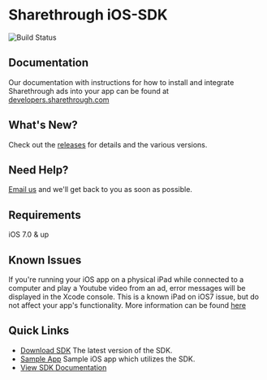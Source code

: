 # Sharethrough iOS-SDK #

![Build Status](https://travis-ci.org/sharethrough/iOS-SDK.svg?branch=master)

## Documentation ##
Our documentation with instructions for how to install and integrate Sharethrough ads into your app can be found at [developers.sharethrough.com][sdk-docs]

## What's New? ##
Check out the [releases][releases-link] for details and the various versions.

## Need Help? ##
[Email us][support-email] and we'll get back to you as soon as possible. 

## Requirements ##
iOS 7.0 & up

## Known Issues ##
If you're running your iOS app on a physical iPad while connected to a computer and play a Youtube video from an ad, error messages will be displayed in the Xcode console. This is a known iPad on iOS7 issue, but do not affect your app's functionality. More information can be found [here][stack-overflow]

## Quick Links ##
* [Download SDK][sdk] The latest version of the SDK.
* [Sample App][sample-app] Sample iOS app which utilizes the SDK.
* [View SDK Documentation][sdk-docs]

[releases-link]: https://github.com/sharethrough/iOS-SDK/releases
[support-email]: mailto:Pubsupport@sharethrough.com
[sdk]: http://s3.amazonaws.com/iOS-SDK/SharethroughSDK.framework.tar
[stack-overflow]: http://stackoverflow.com/questions/19034954/ios7-uiwebview-youtube-video
[sample-app]: https://github.com/sharethrough/iOS-Sample-App
[sdk-docs]: http://developers.sharethrough.com
